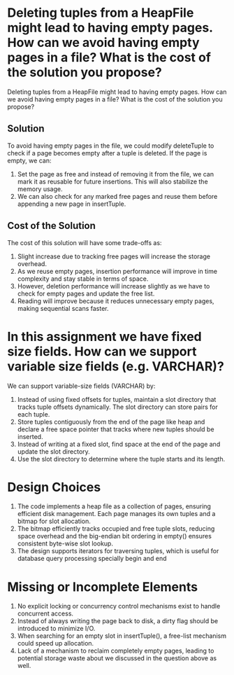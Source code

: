 # Deleting tuples from a HeapFile might lead to having empty pages. How can we avoid having empty pages in a file? What is the cost of the solution you propose?

Deleting tuples from a HeapFile might lead to having empty pages. How can we avoid having empty pages in a file? What is the cost of the solution you propose?

## Solution

To avoid having empty pages in the file, we could modify deleteTuple to check if a page becomes empty after a tuple is deleted. If the page is empty, we can:

1. Set the page as free and instead of removing it from the file, we can mark it as reusable for future insertions. This will also stabilize the memory usage.
2. We can also check for any marked free pages and reuse them before appending a new page in insertTuple.

## Cost of the Solution

The cost of this solution will have some trade-offs as:

1. Slight increase due to tracking free pages will increase the storage overhead.
2. As we reuse empty pages, insertion performance will improve in time complexity and stay stable in terms of space.
3. However, deletion performance will increase slightly as we have to check for empty pages and update the free list.
4. Reading will improve because it reduces unnecessary empty pages, making sequential scans faster.

# In this assignment we have fixed size fields. How can we support variable size fields (e.g. VARCHAR)?

We can support variable-size fields (VARCHAR) by:
1. Instead of using fixed offsets for tuples, maintain a slot directory that tracks tuple offsets dynamically. The slot directory can store pairs for each tuple.
2. Store tuples contiguously from the end of the page like heap and declare a free space pointer that tracks where new tuples should be inserted.
3. Instead of writing at a fixed slot, find space at the end of the page and update the slot directory.
4. Use the slot directory to determine where the tuple starts and its length.

# Design Choices

1. The code implements a heap file as a collection of pages, ensuring efficient disk management. Each page manages its own tuples and a bitmap for slot allocation.
2. The bitmap efficiently tracks occupied and free tuple slots, reducing space overhead and the big-endian bit ordering in empty() ensures consistent byte-wise slot lookup.
3. The design supports iterators for traversing tuples, which is useful for database query processing specially begin and end

# Missing or Incomplete Elements
1. No explicit locking or concurrency control mechanisms exist to handle concurrent access.
2. Instead of always writing the page back to disk, a dirty flag should be introduced to minimize I/O.
3. When searching for an empty slot in insertTuple(), a free-list mechanism could speed up allocation.
4. Lack of a mechanism to reclaim completely empty pages, leading to potential storage waste about we discussed in the question above as well.